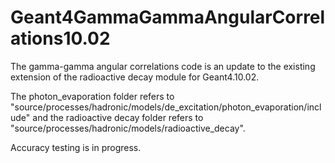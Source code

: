 Geant4GammaGammaAngularCorrelations10.02
===================================

The gamma-gamma angular correlations code is an update to the existing extension of the radioactive decay module for Geant4.10.02.

The photon_evaporation folder refers to "source/processes/hadronic/models/de_excitation/photon_evaporation/include" and the radioactive decay folder refers to "source/processes/hadronic/models/radioactive_decay".

Accuracy testing is in progress.
